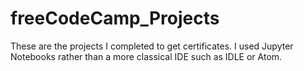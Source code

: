 # freeCodeCamp_Projects
These are the projects I completed to get certificates.
I used Jupyter Notebooks rather than a more classical IDE such as IDLE or Atom.
